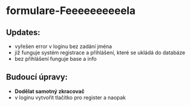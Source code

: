 # formulare-Feeeeeeeeeela

## Updates:
* vyřešen error v loginu bez zadání jména
* již funguje systém registrace a přihlášení, které se ukládá do databáze
* bez přihlášení funguje base a info



## Budoucí úpravy:
* **Dodělat samotný zkracovač**
* v loginu vytvořit tlačítko pro register a naopak
